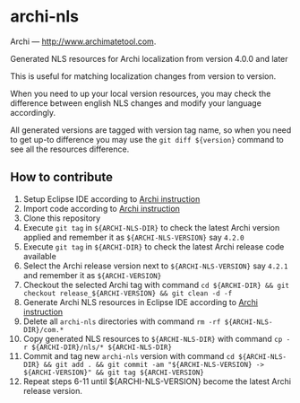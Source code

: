 # archi-nls

Archi — http://www.archimatetool.com.

Generated NLS resources for Archi localization from version 4.0.0 and later

This is useful for matching localization changes from version to version.

When you need to up your local version resources, you may check the difference between english NLS changes and modify your language accordingly.

All generated versions are tagged with version tag name, so when you need to get up-to difference you may use the `git diff ${version}` command to see all the resources difference.

## How to contribute

1. Setup Eclipse IDE according to [Archi instruction](https://github.com/archimatetool/archi/wiki/Setting-up-the-Eclipse-Environment)
2. Import code according to [Archi instruction](https://github.com/archimatetool/archi/wiki/Importing-the-Code)
3. Clone this repository
4. Execute `git tag` in `${ARCHI-NLS-DIR}` to check the latest Archi version applied and remember it as `${ARCHI-NLS-VERSION}` say `4.2.0`
5. Execute `git tag` in `${ARCHI-DIR}` to check the latest Archi release code available
6. Select the Archi release version next to `${ARCHI-NLS-VERSION}` say `4.2.1` and remember it as `${ARCHI-VERSION}`
7. Checkout the selected Archi tag with command `cd ${ARCHI-DIR} && git checkout release_${ARCHI-VERSION} && git clean -d -f`
8. Generate Archi NLS resources in Eclipse IDE according to [Archi instruction](https://github.com/archimatetool/archi/wiki/Translating-Archi)
9. Delete all `archi-nls` directories with command `rm -rf ${ARCHI-NLS-DIR}/com.*`
10. Copy generated NLS resources to `${ARCHI-NLS-DIR}` with command `cp -r ${ARCHI-DIR}/nls/* ${ARCHI-NLS-DIR}`
11. Commit and tag new `archi-nls` version with command `cd ${ARCHI-NLS-DIR} && git add . && git commit -am "${ARCHI-NLS-VERSION} -> ${ARCHI-VERSION}" && git tag ${ARCHI-VERSION}`
12. Repeat steps 6-11 until ${ARCHI-NLS-VERSION} become the latest Archi release version.


